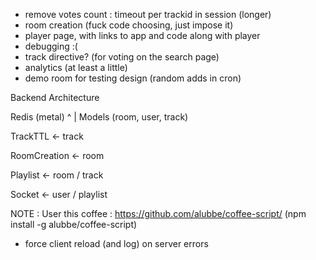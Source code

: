 - remove votes count : timeout per trackid in session (longer)
- room creation (fuck code choosing, just impose it)
- player page, with links to app and code along with player
- debugging :(
- track directive? (for voting on the search page)
- analytics (at least a little)
- demo room for testing design (random adds in cron)


Backend Architecture

  Redis (metal)
         ^
         |
Models (room, user, track)


TrackTTL <- track

RoomCreation <- room

Playlist <- room / track

Socket <- user / playlist



NOTE : User this coffee  : https://github.com/alubbe/coffee-script/ (npm install -g alubbe/coffee-script)


 + force client reload (and log) on server errors



